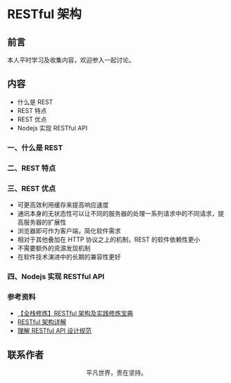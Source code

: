 # RESTful 架构

## 前言

本人平时学习及收集内容，欢迎参入一起讨论。

## 内容

- 什么是 REST
- REST 特点
- REST 优点
- Nodejs 实现 RESTful API

### 一、什么是 REST

### 二、REST 特点

### 三、REST 优点

- 可更高效利用缓存来提高响应速度
- 通讯本身的无状态性可以让不同的服务器的处理一系列请求中的不同请求，提高服务器的扩展性
- 浏览器即可作为客户端，简化软件需求
- 相对于其他叠加在 HTTP 协议之上的机制，REST 的软件依赖性更小
- 不需要额外的资源发现机制
- 在软件技术演进中的长期的兼容性更好

### 四、Nodejs 实现 RESTful API

### 参考资料

- [【全栈修炼】RESTful 架构及实践修炼宝典](http://www.pingan8787.com/2019/11/25/186-%E3%80%90%E5%85%A8%E6%A0%88%E4%BF%AE%E7%82%BC%E3%80%91RESTful%E6%9E%B6%E6%9E%84%E5%8F%8A%E5%AE%9E%E8%B7%B5%E4%BF%AE%E7%82%BC%E5%AE%9D%E5%85%B8/)
- [RESTful 架构详解](https://github.com/frank-lam/fullstack-tutorial/blob/master/notes/RESTful%20API.md)
- [理解 RESTful API 设计规范](https://www.cnblogs.com/tugenhua0707/p/12153857.html)

## 联系作者

<div align="center">
    <p>
        平凡世界，贵在坚持。
    </p>
    <img :src="$withBase('/about/contact.png')" />
</div>

